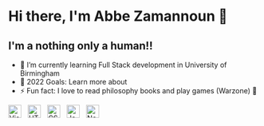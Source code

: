 # Hi there, I'm Abbe Zamannoun  👋 

## I'm a nothing only a human!!


- 🌱 I’m currently learning Full Stack development in University of Birmingham 
- 🥅 2022 Goals: Learn more about
- ⚡ Fun fact: I love to read philosophy books and play games (Warzone) 🤣




<img align="left" alt="Visual Studio Code" width="26px" src="https://cdn.jsdelivr.net/gh/devicons/devicon/icons/vscode/vscode-original.svg" style="padding-right:10px;" />
<img align="left" alt="HTML5" width="26px" src="https://cdn.jsdelivr.net/gh/devicons/devicon/icons/html5/html5-original.svg" style="padding-right:10px;" />
<img align="left" alt="CSS3" width="26px" src="https://cdn.jsdelivr.net/gh/devicons/devicon/icons/css3/css3-original.svg" style="padding-right:10px;" />
<img align="left" alt="JavaScript" width="26px" src="https://cdn.jsdelivr.net/gh/devicons/devicon/icons/javascript/javascript-original.svg" style="padding-right:10px;" />
<img align="left" alt="Node.js" width="26px" src="https://cdn.jsdelivr.net/gh/devicons/devicon/icons/nodejs/nodejs-original.svg" style="padding-right:10px;" />
